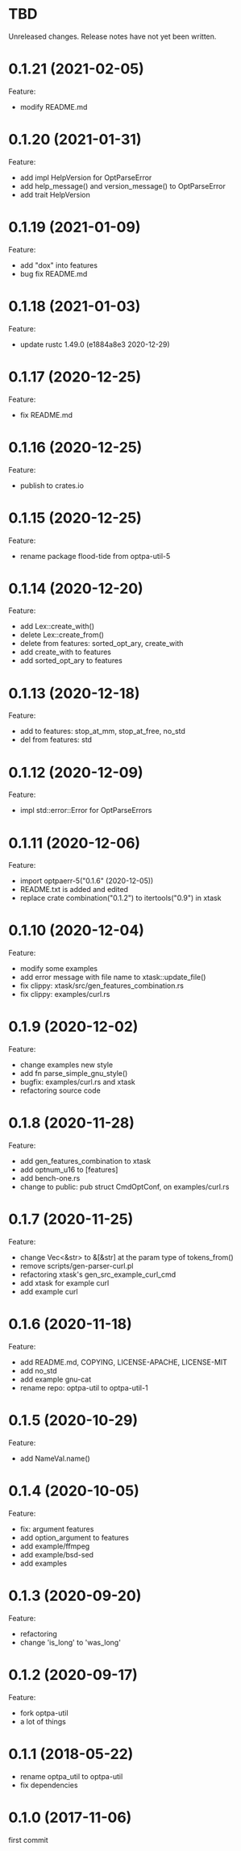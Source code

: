 TBD
===
Unreleased changes. Release notes have not yet been written.

0.1.21 (2021-02-05)
=====
Feature:

* modify README.md

0.1.20 (2021-01-31)
=====
Feature:

* add impl HelpVersion for OptParseError
* add help_message() and version_message() to OptParseError
* add trait HelpVersion

0.1.19 (2021-01-09)
=====
Feature:

* add "dox" into features
* bug fix README.md

0.1.18 (2021-01-03)
=====
Feature:

* update rustc 1.49.0 (e1884a8e3 2020-12-29)

0.1.17 (2020-12-25)
=====
Feature:

* fix README.md

0.1.16 (2020-12-25)
=====
Feature:

* publish to crates.io

0.1.15 (2020-12-25)
=====
Feature:

* rename package flood-tide from optpa-util-5

0.1.14 (2020-12-20)
=====
Feature:

* add Lex::create_with()
* delete Lex::create_from()
* delete from features: sorted_opt_ary, create_with
* add create_with to features
* add sorted_opt_ary to features

0.1.13 (2020-12-18)
=====
Feature:

* add to features: stop_at_mm, stop_at_free, no_std
* del from features: std

0.1.12 (2020-12-09)
=====
Feature:

* impl std::error::Error for OptParseErrors

0.1.11 (2020-12-06)
=====
Feature:

* import optpaerr-5("0.1.6" (2020-12-05))
* README.txt is added and edited
* replace crate combination("0.1.2") to itertools("0.9") in xtask

0.1.10 (2020-12-04)
=====
Feature:

* modify some examples
* add error message with file name to xtask::update_file()
* fix clippy: xtask/src/gen_features_combination.rs
* fix clippy: examples/curl.rs

0.1.9 (2020-12-02)
=====
Feature:

* change examples new style
* add fn parse_simple_gnu_style()
* bugfix: examples/curl.rs and xtask
* refactoring source code

0.1.8 (2020-11-28)
=====
Feature:

* add gen_features_combination to xtask
* add optnum_u16 to \[features]
* add bench-one.rs
* change to public: pub struct CmdOptConf, on examples/curl.rs

0.1.7 (2020-11-25)
=====
Feature:

* change Vec<&str> to &\[&str] at the param type of tokens_from()
* remove scripts/gen-parser-curl.pl
* refactoring xtask's gen_src_example_curl_cmd
* add xtask for example curl
* add example curl

0.1.6 (2020-11-18)
=====
Feature:

* add README.md, COPYING, LICENSE-APACHE, LICENSE-MIT
* add no_std
* add example gnu-cat
* rename repo: optpa-util to optpa-util-1

0.1.5 (2020-10-29)
=====
Feature:

* add NameVal.name()

0.1.4 (2020-10-05)
=====
Feature:

* fix: argument features
* add option_argument to features
* add example/ffmpeg
* add example/bsd-sed
* add examples

0.1.3 (2020-09-20)
=====
Feature:

* refactoring
* change 'is_long' to 'was_long'

0.1.2 (2020-09-17)
=====
Feature:

* fork optpa-util
* a lot of things

0.1.1 (2018-05-22)
=====

* rename optpa_util to optpa-util
* fix dependencies

0.1.0 (2017-11-06)
=====
first commit
